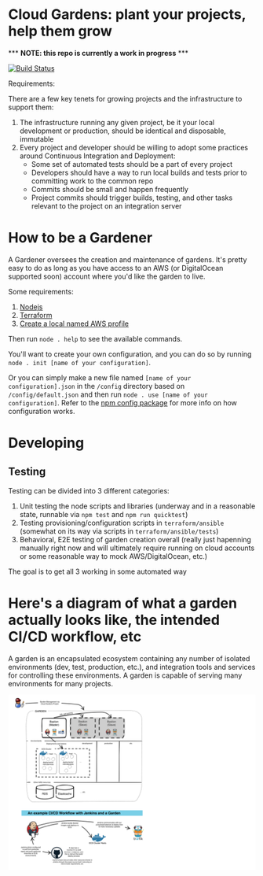 # Cloud Gardens: plant your projects, help them grow

*** **NOTE: this repo is currently a work in progress** ***

[![Build Status](https://travis-ci.org/rockholla/cloud-gardens.svg?branch=develop)](https://travis-ci.org/rockholla/cloud-gardens)

Requirements:

There are a few key tenets for growing projects and the infrastructure to support them:

1. The infrastructure running any given project, be it your local development or production, should be identical and disposable, immutable
2. Every project and developer should be willing to adopt some practices around Continuous Integration and Deployment:
    * Some set of automated tests should be a part of every project
    * Developers should have a way to run local builds and tests prior to committing work to the common repo
    * Commits should be small and happen frequently
    * Project commits should trigger builds, testing, and other tasks relevant to the project on an integration server

# How to be a Gardener

A Gardener oversees the creation and maintenance of gardens.  It's pretty easy to do as long as you have access to an AWS (or DigitalOcean supported soon) account where you'd like the garden to live.

Some requirements:

1. [Nodejs](https://nodejs.org)
2. [Terraform](https://www.terraform.io/intro/getting-started/install.html)
3. [Create a local named AWS profile](http://docs.aws.amazon.com/cli/latest/userguide/cli-chap-getting-started.html#cli-multiple-profiles)

Then run `node . help` to see the available commands.

You'll want to create your own configuration, and you can do so by running `node . init [name of your configuration]`.

Or you can simply make a new file named `[name of your configuration].json` in the `/config` directory based on `/config/default.json` and then run `node . use [name of your configuration]`.  Refer to the [npm config package](https://www.npmjs.com/package/config) for more info on how configuration works.

# Developing

## Testing

Testing can be divided into 3 different categories:

1. Unit testing the node scripts and libraries (underway and in a reasonable state, runnable via `npm test` and `npm run quicktest`)
2. Testing provisioning/configuration scripts in `terraform/ansible` (somewhat on its way via scripts in `terraform/ansible/tests`)
3. Behavioral, E2E testing of garden creation overall (really just hapenning manually right now and will ultimately require running on cloud accounts or some reasonable way to mock AWS/DigitalOcean, etc.)

The goal is to get all 3 working in some automated way

# Here's a diagram of what a garden actually looks like, the intended CI/CD workflow, etc

A garden is an encapsulated ecosystem containing any number of isolated environments (dev, test, production, etc.), and integration tools and services for controlling these environments.  A garden is capable of serving many environments for many projects.

![Garden Diagram](docs/cloud-gardens.png)
